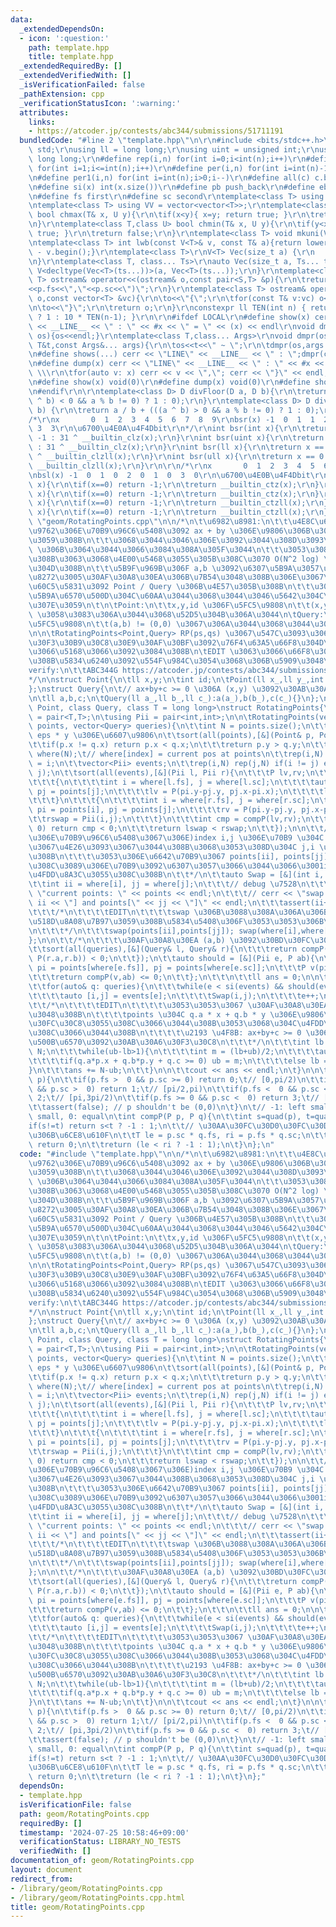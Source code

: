 ```yaml
---
data:
  _extendedDependsOn:
  - icon: ':question:'
    path: template.hpp
    title: template.hpp
  _extendedRequiredBy: []
  _extendedVerifiedWith: []
  _isVerificationFailed: false
  _pathExtension: cpp
  _verificationStatusIcon: ':warning:'
  attributes:
    links:
    - https://atcoder.jp/contests/abc344/submissions/51711191
  bundledCode: "#line 2 \"template.hpp\"\n\r\n#include <bits/stdc++.h>\r\nusing namespace\
    \ std;\r\nusing ll = long long;\r\nusing uint = unsigned int;\r\nusing ull = unsigned\
    \ long long;\r\n#define rep(i,n) for(int i=0;i<int(n);i++)\r\n#define rep1(i,n)\
    \ for(int i=1;i<=int(n);i++)\r\n#define per(i,n) for(int i=int(n)-1;i>=0;i--)\r\
    \n#define per1(i,n) for(int i=int(n);i>0;i--)\r\n#define all(c) c.begin(),c.end()\r\
    \n#define si(x) int(x.size())\r\n#define pb push_back\r\n#define eb emplace_back\r\
    \n#define fs first\r\n#define sc second\r\ntemplate<class T> using V = vector<T>;\r\
    \ntemplate<class T> using VV = vector<vector<T>>;\r\ntemplate<class T,class U>\
    \ bool chmax(T& x, U y){\r\n\tif(x<y){ x=y; return true; }\r\n\treturn false;\r\
    \n}\r\ntemplate<class T,class U> bool chmin(T& x, U y){\r\n\tif(y<x){ x=y; return\
    \ true; }\r\n\treturn false;\r\n}\r\ntemplate<class T> void mkuni(V<T>& v){sort(all(v));v.erase(unique(all(v)),v.end());}\r\
    \ntemplate<class T> int lwb(const V<T>& v, const T& a){return lower_bound(all(v),a)\
    \ - v.begin();}\r\ntemplate<class T>\r\nV<T> Vec(size_t a) {\r\n    return V<T>(a);\r\
    \n}\r\ntemplate<class T, class... Ts>\r\nauto Vec(size_t a, Ts... ts) {\r\n  return\
    \ V<decltype(Vec<T>(ts...))>(a, Vec<T>(ts...));\r\n}\r\ntemplate<class S,class\
    \ T> ostream& operator<<(ostream& o,const pair<S,T> &p){\r\n\treturn o<<\"(\"\
    <<p.fs<<\",\"<<p.sc<<\")\";\r\n}\r\ntemplate<class T> ostream& operator<<(ostream&\
    \ o,const vector<T> &vc){\r\n\to<<\"{\";\r\n\tfor(const T& v:vc) o<<v<<\",\";\r\
    \n\to<<\"}\";\r\n\treturn o;\r\n}\r\nconstexpr ll TEN(int n) { return (n == 0)\
    \ ? 1 : 10 * TEN(n-1); }\r\n\r\n#ifdef LOCAL\r\n#define show(x) cerr << \"LINE\"\
    \ << __LINE__ << \" : \" << #x << \" = \" << (x) << endl\r\nvoid dmpr(ostream&\
    \ os){os<<endl;}\r\ntemplate<class T,class... Args>\r\nvoid dmpr(ostream&os,const\
    \ T&t,const Args&... args){\r\n\tos<<t<<\" ~ \";\r\n\tdmpr(os,args...);\r\n}\r\
    \n#define shows(...) cerr << \"LINE\" << __LINE__ << \" : \";dmpr(cerr,##__VA_ARGS__)\r\
    \n#define dump(x) cerr << \"LINE\" << __LINE__ << \" : \" << #x << \" = {\"; \
    \ \\\r\n\tfor(auto v: x) cerr << v << \",\"; cerr << \"}\" << endl;\r\n#else\r\
    \n#define show(x) void(0)\r\n#define dump(x) void(0)\r\n#define shows(...) void(0)\r\
    \n#endif\r\n\r\ntemplate<class D> D divFloor(D a, D b){\r\n\treturn a / b - (((a\
    \ ^ b) < 0 && a % b != 0) ? 1 : 0);\r\n}\r\ntemplate<class D> D divCeil(D a, D\
    \ b) {\r\n\treturn a / b + (((a ^ b) > 0 && a % b != 0) ? 1 : 0);\r\n}\r\n\r\n\
    /*\r\nx       0  1  2  3  4  5  6  7  8  9\r\nbsr(x) -1  0  1  1  2  2  2  2 \
    \ 3  3\r\n\u6700\u4E0A\u4F4Dbit\r\n*/\r\nint bsr(int x){\r\n\treturn x == 0 ?\
    \ -1 : 31 ^ __builtin_clz(x);\r\n}\r\nint bsr(uint x){\r\n\treturn x == 0 ? -1\
    \ : 31 ^ __builtin_clz(x);\r\n}\r\nint bsr(ll x){\r\n\treturn x == 0 ? -1 : 63\
    \ ^ __builtin_clzll(x);\r\n}\r\nint bsr(ull x){\r\n\treturn x == 0 ? -1 : 63 ^\
    \ __builtin_clzll(x);\r\n}\r\n\r\n/*\r\nx       0  1  2  3  4  5  6  7  8  9\r\
    \nbsl(x) -1  0  1  0  2  0  1  0  3  0\r\n\u6700\u4E0B\u4F4Dbit\r\n*/\r\nint bsl(int\
    \ x){\r\n\tif(x==0) return -1;\r\n\treturn __builtin_ctz(x);\r\n}\r\nint bsl(uint\
    \ x){\r\n\tif(x==0) return -1;\r\n\treturn __builtin_ctz(x);\r\n}\r\nint bsl(ll\
    \ x){\r\n\tif(x==0) return -1;\r\n\treturn __builtin_ctzll(x);\r\n}\r\nint bsl(ull\
    \ x){\r\n\tif(x==0) return -1;\r\n\treturn __builtin_ctzll(x);\r\n}\r\n#line 2\
    \ \"geom/RotatingPoints.cpp\"\n\n/*\n\t\u6982\u8981:\n\t\t\u4E8C\u6B21\u5143\u5E73\
    \u9762\u306E\u70B9\u96C6\u5408\u3092 ax + by \u306E\u9806\u306B\u30BD\u30FC\u30C8\
    \u3059\u308B\n\t\t\u3068\u3044\u3046\u306E\u3092\u3044\u308D\u3093\u306A (a,b)\
    \ \u306B\u3064\u3044\u3066\u3084\u308A\u305F\u3044\n\t\t\u3053\u308C\u306F\u3050\
    \u308B\u3063\u3068\u4E00\u5468\u3055\u305B\u308C\u3070 O(N^2 log) \u3067\u3067\
    \u304D\u308B\n\t\t\u5B9F\u969B\u306F a,b \u3092\u6307\u5B9A\u3057\u305F\u4E0A\u3067\
    \u8272\u3005\u30AF\u30A8\u30EA\u306B\u7B54\u3048\u308B\u306E\u3067\u305D\u306E\
    \u60C5\u5831\u3092 Point / Query \u306B\u4E57\u305B\u308B\n\t\t\u304B\u306A\u308A\
    \u5B9A\u6570\u500D\u304C\u60AA\u3044\u3068\u3044\u3046\u5642\u304C\u3042\u308A\
    \u307E\u3059\n\t\n\tPoint:\n\t\tx,y,id \u306F\u5FC5\u9808\n\t\t(x,y) \u306F distinct\
    \ \u3058\u3083\u306A\u3044\u3068\u52D5\u304B\u306A\u3044\n\tQuery:\n\t\ta,b \u306F\
    \u5FC5\u9808\n\t\t(a,b) != (0,0) \u3067\u306A\u3044\u3068\u3044\u3051\u306A\u3044\
    \n\n\tRotatingPoints<Point,Query> RP(ps,qs) \u3067\u547C\u3093\u3067\u3001\u30B3\
    \u30F3\u30B9\u30C8\u30E9\u30AF\u30BF\u3092\u76F4\u63A5\u66F8\u304D\u63DB\u3048\
    \u3066\u5168\u3066\u3092\u3084\u308B\n\tEDIT \u3063\u3066\u66F8\u3044\u3066\u3042\
    \u308B\u5834\u6240\u3092\u554F\u984C\u3054\u3068\u306B\u5909\u3048\u308B\n\n\t\
    verify:\n\t\tABC344G https://atcoder.jp/contests/abc344/submissions/51711191\n\
    */\n\nstruct Point{\n\tll x,y;\n\tint id;\n\tPoint(ll x_,ll y_,int id_):x(x_),y(y_),id(id_){}\n\
    };\nstruct Query{\n\t// ax+by+c >= 0 \u306A (x,y) \u3092\u30AB\u30A6\u30F3\u30C8\
    \n\tll a,b,c;\n\tQuery(ll a_,ll b_,ll c_):a(a_),b(b_),c(c_){}\n};\n\n\ntemplate<class\
    \ Point, class Query, class T = long long>\nstruct RotatingPoints{\n\tusing P\
    \ = pair<T,T>;\n\tusing Pii = pair<int,int>;\n\n\tRotatingPoints(vector<Point>\
    \ points, vector<Query> queries){\n\t\tint N = points.size();\n\t\t// 1 * x -\
    \ eps * y \u306E\u6607\u9806\n\t\tsort(all(points),[&](Point& p, Point& q){\n\t\
    \t\tif(p.x != q.x) return p.x < q.x;\n\t\t\treturn p.y > q.y;\n\t\t});\n\t\tV<int>\
    \ where(N);\t// where[index] = current pos at points\n\t\trep(i,N) where[points[i].id]\
    \ = i;\n\t\tvector<Pii> events;\n\t\trep(i,N) rep(j,N) if(i != j) events.eb(i,\
    \ j);\n\t\tsort(all(events),[&](Pii l, Pii r){\n\t\t\tP lv,rv;\n\t\t\tPii lswap,rswap;\n\
    \t\t\t{\n\t\t\t\tint i = where[l.fs], j = where[l.sc];\n\t\t\t\tauto& pi = points[i],\
    \ pj = points[j];\n\t\t\t\tlv = P(pi.y-pj.y, pj.x-pi.x);\n\t\t\t\tlswap = Pii(i,j);\n\
    \t\t\t}\n\t\t\t{\n\t\t\t\tint i = where[r.fs], j = where[r.sc];\n\t\t\t\tauto&\
    \ pi = points[i], pj = points[j];\n\t\t\t\trv = P(pi.y-pj.y, pj.x-pi.x);\n\t\t\
    \t\trswap = Pii(i,j);\n\t\t\t}\n\t\t\tint cmp = compP(lv,rv);\n\t\t\tif(cmp !=\
    \ 0) return cmp < 0;\n\t\t\treturn lswap < rswap;\n\t\t});\n\n\t\t/*\n\t\t\t(\u5143\
    \u306E\u70B9\u96C6\u5408\u3067\u306E)index i,j \u306E\u70B9 \u304C i,j \u306E\u9806\
    \u3067\u4E26\u3093\u3067\u3044\u308B\u3068\u3053\u308D\u304C j,i \u306B\u5909\u308F\
    \u308B\n\t\t\t\u3053\u306E\u6642\u70B9\u3067 points[ii], points[jj] \u304C\u3053\
    \u308C\u3089\u306E\u70B9\u3092\u6307\u3057\u3066\u3044\u3066\u3001ii+1 == jj \u304C\
    \u4FDD\u8A3C\u3055\u308C\u308B\n\t\t*/\n\t\tauto Swap = [&](int i, int j){\n\t\
    \t\tint ii = where[i], jj = where[j];\n\t\t\t// debug \u7528\n\t\t\t// cerr <<\
    \ \"current points: \" << points << endl;\n\t\t\t// cerr << \"swap points[\" <<\
    \ ii << \"] and points[\" << jj << \"]\" << endl;\n\t\t\tassert(ii+1 == jj);\n\
    \t\t\t/*\n\t\t\t\tEDIT\n\t\t\t\tswap \u306B\u3088\u308A\u306A\u306B\u304B\u3092\
    \u518D\u8A08\u7B97\u3059\u308B\u5834\u5408\u306F\u3053\u3053\u306B\u66F8\u304F\
    \n\t\t\t*/\n\t\t\tswap(points[ii],points[jj]); swap(where[i],where[j]);\n\t\t\
    };\n\n\t\t/*\n\t\t\t\u30AF\u30A8\u30EA (a,b) \u3092\u30BD\u30FC\u30C8\n\t\t*/\n\
    \t\tsort(all(queries),[&](Query& l, Query& r){\n\t\t\treturn compP(P(l.a,l.b),\
    \ P(r.a,r.b)) < 0;\n\t\t});\n\t\tauto should = [&](Pii e, P ab){\n\t\t\tPoint&\
    \ pi = points[where[e.fs]], pj = points[where[e.sc]];\n\t\t\tP v(pi.y-pj.y, pj.x-pi.x);\n\
    \t\t\treturn compP(v,ab) <= 0;\n\t\t};\n\t\t\n\t\tll ans = 0;\n\n\t\tint e = 0;\n\
    \t\tfor(auto& q: queries){\n\t\t\twhile(e < si(events) && should(events[e],P(q.a,q.b))){\n\
    \t\t\t\tauto [i,j] = events[e];\n\t\t\t\tSwap(i,j);\n\t\t\t\te++;\n\t\t\t}\n\t\
    \t\t/*\n\t\t\t\tEDIT\n\t\t\t\t\u3053\u3053\u3067 \u30AF\u30A8\u30EA q \u306B\u7B54\
    \u3048\u308B\n\t\t\t\tpoints \u304C q.a * x + q.b * y \u306E\u9806\u306B\u30BD\
    \u30FC\u30C8\u3055\u308C\u3066\u3044\u308B\u3053\u3068\u304C\u4FDD\u8A3C\u3055\
    \u308C\u3066\u3044\u308B\n\t\t\t\t\u2193 \u4F8B: ax+by+c >= 0 \u306A (x,y) \u306E\
    \u500B\u6570\u3092\u30AB\u30A6\u30F3\u30C8\n\t\t\t*/\n\t\t\tint lb = -1, ub =\
    \ N;\n\t\t\twhile(ub-lb>1){\n\t\t\t\tint m = (lb+ub)/2;\n\t\t\t\tauto& p = points[m];\n\
    \t\t\t\tif(q.a*p.x + q.b*p.y + q.c >= 0) ub = m;\n\t\t\t\telse lb = m;\n\t\t\t\
    }\n\t\t\tans += N-ub;\n\t\t}\n\n\t\tcout << ans << endl;\n\t}\n\n\tint quad(P\
    \ p){\n\t\tif(p.fs >  0 && p.sc >= 0) return 0;\t// [0,pi/2)\n\t\tif(p.fs <= 0\
    \ && p.sc >  0) return 1;\t// [pi/2,pi)\n\t\tif(p.fs <  0 && p.sc <= 0) return\
    \ 2;\t// [pi,3pi/2)\n\t\tif(p.fs >= 0 && p.sc <  0) return 3;\t// [3pi/2,2pi)\n\
    \t\tassert(false); // p shouldn't be (0,0)\n\t}\n\t// -1: left small, 1: right\
    \ small, 0: equal\n\tint compP(P p, P q){\n\t\tint s=quad(p), t=quad(q);\n\t\t\
    if(s!=t) return s<t ? -1 : 1;\n\t\t// \u30AA\u30FC\u30D0\u30FC\u30D5\u30ED\u30FC\
    \u306B\u6CE8\u610F\n\t\tT le = p.sc * q.fs, ri = p.fs * q.sc;\n\t\tif(le == ri)\
    \ return 0;\n\t\treturn (le < ri ? -1 : 1);\n\t}\n};\n"
  code: "#include \"template.hpp\"\n\n/*\n\t\u6982\u8981:\n\t\t\u4E8C\u6B21\u5143\u5E73\
    \u9762\u306E\u70B9\u96C6\u5408\u3092 ax + by \u306E\u9806\u306B\u30BD\u30FC\u30C8\
    \u3059\u308B\n\t\t\u3068\u3044\u3046\u306E\u3092\u3044\u308D\u3093\u306A (a,b)\
    \ \u306B\u3064\u3044\u3066\u3084\u308A\u305F\u3044\n\t\t\u3053\u308C\u306F\u3050\
    \u308B\u3063\u3068\u4E00\u5468\u3055\u305B\u308C\u3070 O(N^2 log) \u3067\u3067\
    \u304D\u308B\n\t\t\u5B9F\u969B\u306F a,b \u3092\u6307\u5B9A\u3057\u305F\u4E0A\u3067\
    \u8272\u3005\u30AF\u30A8\u30EA\u306B\u7B54\u3048\u308B\u306E\u3067\u305D\u306E\
    \u60C5\u5831\u3092 Point / Query \u306B\u4E57\u305B\u308B\n\t\t\u304B\u306A\u308A\
    \u5B9A\u6570\u500D\u304C\u60AA\u3044\u3068\u3044\u3046\u5642\u304C\u3042\u308A\
    \u307E\u3059\n\t\n\tPoint:\n\t\tx,y,id \u306F\u5FC5\u9808\n\t\t(x,y) \u306F distinct\
    \ \u3058\u3083\u306A\u3044\u3068\u52D5\u304B\u306A\u3044\n\tQuery:\n\t\ta,b \u306F\
    \u5FC5\u9808\n\t\t(a,b) != (0,0) \u3067\u306A\u3044\u3068\u3044\u3051\u306A\u3044\
    \n\n\tRotatingPoints<Point,Query> RP(ps,qs) \u3067\u547C\u3093\u3067\u3001\u30B3\
    \u30F3\u30B9\u30C8\u30E9\u30AF\u30BF\u3092\u76F4\u63A5\u66F8\u304D\u63DB\u3048\
    \u3066\u5168\u3066\u3092\u3084\u308B\n\tEDIT \u3063\u3066\u66F8\u3044\u3066\u3042\
    \u308B\u5834\u6240\u3092\u554F\u984C\u3054\u3068\u306B\u5909\u3048\u308B\n\n\t\
    verify:\n\t\tABC344G https://atcoder.jp/contests/abc344/submissions/51711191\n\
    */\n\nstruct Point{\n\tll x,y;\n\tint id;\n\tPoint(ll x_,ll y_,int id_):x(x_),y(y_),id(id_){}\n\
    };\nstruct Query{\n\t// ax+by+c >= 0 \u306A (x,y) \u3092\u30AB\u30A6\u30F3\u30C8\
    \n\tll a,b,c;\n\tQuery(ll a_,ll b_,ll c_):a(a_),b(b_),c(c_){}\n};\n\n\ntemplate<class\
    \ Point, class Query, class T = long long>\nstruct RotatingPoints{\n\tusing P\
    \ = pair<T,T>;\n\tusing Pii = pair<int,int>;\n\n\tRotatingPoints(vector<Point>\
    \ points, vector<Query> queries){\n\t\tint N = points.size();\n\t\t// 1 * x -\
    \ eps * y \u306E\u6607\u9806\n\t\tsort(all(points),[&](Point& p, Point& q){\n\t\
    \t\tif(p.x != q.x) return p.x < q.x;\n\t\t\treturn p.y > q.y;\n\t\t});\n\t\tV<int>\
    \ where(N);\t// where[index] = current pos at points\n\t\trep(i,N) where[points[i].id]\
    \ = i;\n\t\tvector<Pii> events;\n\t\trep(i,N) rep(j,N) if(i != j) events.eb(i,\
    \ j);\n\t\tsort(all(events),[&](Pii l, Pii r){\n\t\t\tP lv,rv;\n\t\t\tPii lswap,rswap;\n\
    \t\t\t{\n\t\t\t\tint i = where[l.fs], j = where[l.sc];\n\t\t\t\tauto& pi = points[i],\
    \ pj = points[j];\n\t\t\t\tlv = P(pi.y-pj.y, pj.x-pi.x);\n\t\t\t\tlswap = Pii(i,j);\n\
    \t\t\t}\n\t\t\t{\n\t\t\t\tint i = where[r.fs], j = where[r.sc];\n\t\t\t\tauto&\
    \ pi = points[i], pj = points[j];\n\t\t\t\trv = P(pi.y-pj.y, pj.x-pi.x);\n\t\t\
    \t\trswap = Pii(i,j);\n\t\t\t}\n\t\t\tint cmp = compP(lv,rv);\n\t\t\tif(cmp !=\
    \ 0) return cmp < 0;\n\t\t\treturn lswap < rswap;\n\t\t});\n\n\t\t/*\n\t\t\t(\u5143\
    \u306E\u70B9\u96C6\u5408\u3067\u306E)index i,j \u306E\u70B9 \u304C i,j \u306E\u9806\
    \u3067\u4E26\u3093\u3067\u3044\u308B\u3068\u3053\u308D\u304C j,i \u306B\u5909\u308F\
    \u308B\n\t\t\t\u3053\u306E\u6642\u70B9\u3067 points[ii], points[jj] \u304C\u3053\
    \u308C\u3089\u306E\u70B9\u3092\u6307\u3057\u3066\u3044\u3066\u3001ii+1 == jj \u304C\
    \u4FDD\u8A3C\u3055\u308C\u308B\n\t\t*/\n\t\tauto Swap = [&](int i, int j){\n\t\
    \t\tint ii = where[i], jj = where[j];\n\t\t\t// debug \u7528\n\t\t\t// cerr <<\
    \ \"current points: \" << points << endl;\n\t\t\t// cerr << \"swap points[\" <<\
    \ ii << \"] and points[\" << jj << \"]\" << endl;\n\t\t\tassert(ii+1 == jj);\n\
    \t\t\t/*\n\t\t\t\tEDIT\n\t\t\t\tswap \u306B\u3088\u308A\u306A\u306B\u304B\u3092\
    \u518D\u8A08\u7B97\u3059\u308B\u5834\u5408\u306F\u3053\u3053\u306B\u66F8\u304F\
    \n\t\t\t*/\n\t\t\tswap(points[ii],points[jj]); swap(where[i],where[j]);\n\t\t\
    };\n\n\t\t/*\n\t\t\t\u30AF\u30A8\u30EA (a,b) \u3092\u30BD\u30FC\u30C8\n\t\t*/\n\
    \t\tsort(all(queries),[&](Query& l, Query& r){\n\t\t\treturn compP(P(l.a,l.b),\
    \ P(r.a,r.b)) < 0;\n\t\t});\n\t\tauto should = [&](Pii e, P ab){\n\t\t\tPoint&\
    \ pi = points[where[e.fs]], pj = points[where[e.sc]];\n\t\t\tP v(pi.y-pj.y, pj.x-pi.x);\n\
    \t\t\treturn compP(v,ab) <= 0;\n\t\t};\n\t\t\n\t\tll ans = 0;\n\n\t\tint e = 0;\n\
    \t\tfor(auto& q: queries){\n\t\t\twhile(e < si(events) && should(events[e],P(q.a,q.b))){\n\
    \t\t\t\tauto [i,j] = events[e];\n\t\t\t\tSwap(i,j);\n\t\t\t\te++;\n\t\t\t}\n\t\
    \t\t/*\n\t\t\t\tEDIT\n\t\t\t\t\u3053\u3053\u3067 \u30AF\u30A8\u30EA q \u306B\u7B54\
    \u3048\u308B\n\t\t\t\tpoints \u304C q.a * x + q.b * y \u306E\u9806\u306B\u30BD\
    \u30FC\u30C8\u3055\u308C\u3066\u3044\u308B\u3053\u3068\u304C\u4FDD\u8A3C\u3055\
    \u308C\u3066\u3044\u308B\n\t\t\t\t\u2193 \u4F8B: ax+by+c >= 0 \u306A (x,y) \u306E\
    \u500B\u6570\u3092\u30AB\u30A6\u30F3\u30C8\n\t\t\t*/\n\t\t\tint lb = -1, ub =\
    \ N;\n\t\t\twhile(ub-lb>1){\n\t\t\t\tint m = (lb+ub)/2;\n\t\t\t\tauto& p = points[m];\n\
    \t\t\t\tif(q.a*p.x + q.b*p.y + q.c >= 0) ub = m;\n\t\t\t\telse lb = m;\n\t\t\t\
    }\n\t\t\tans += N-ub;\n\t\t}\n\n\t\tcout << ans << endl;\n\t}\n\n\tint quad(P\
    \ p){\n\t\tif(p.fs >  0 && p.sc >= 0) return 0;\t// [0,pi/2)\n\t\tif(p.fs <= 0\
    \ && p.sc >  0) return 1;\t// [pi/2,pi)\n\t\tif(p.fs <  0 && p.sc <= 0) return\
    \ 2;\t// [pi,3pi/2)\n\t\tif(p.fs >= 0 && p.sc <  0) return 3;\t// [3pi/2,2pi)\n\
    \t\tassert(false); // p shouldn't be (0,0)\n\t}\n\t// -1: left small, 1: right\
    \ small, 0: equal\n\tint compP(P p, P q){\n\t\tint s=quad(p), t=quad(q);\n\t\t\
    if(s!=t) return s<t ? -1 : 1;\n\t\t// \u30AA\u30FC\u30D0\u30FC\u30D5\u30ED\u30FC\
    \u306B\u6CE8\u610F\n\t\tT le = p.sc * q.fs, ri = p.fs * q.sc;\n\t\tif(le == ri)\
    \ return 0;\n\t\treturn (le < ri ? -1 : 1);\n\t}\n};"
  dependsOn:
  - template.hpp
  isVerificationFile: false
  path: geom/RotatingPoints.cpp
  requiredBy: []
  timestamp: '2024-07-25 10:58:46+09:00'
  verificationStatus: LIBRARY_NO_TESTS
  verifiedWith: []
documentation_of: geom/RotatingPoints.cpp
layout: document
redirect_from:
- /library/geom/RotatingPoints.cpp
- /library/geom/RotatingPoints.cpp.html
title: geom/RotatingPoints.cpp
---
```

